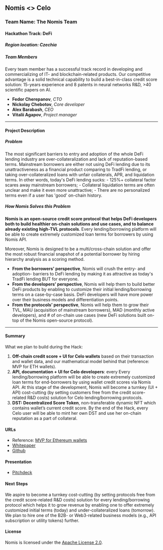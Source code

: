 ## Nomis <> Celo

### Team Name: The Nomis Team

#### Hackathon Track: DeFi

##### Region location: Czechia

##### Team Members

Every team member has a successful track record in developing and commercializing of IT- and blockchain-related products. Our competitive advantage is a solid technical capability to build a best-in-class credit score solution: 15-years experience and 8 patents in neural networks R&D, >40 scientific papers on AI.

- **Fedor Cherepanov**, *CTO*
- **Nickolay Chebotov**, *Core developer*
- **Alex Barabash**, *CEO*
- **Vitalii Agapov**, *Project manager*

---

#### Project Description

##### Problem

The most significant barriers to entry and adoption of the whole DeFi lending industry are over-collateralization and lack of reputation-based terms. Mainstream borrowers are either not using DeFi lending due to its unattractiveness as a financial product comparing to TradFi lending, or taking over-collateralized loans with unfair collaterals, APR, and liquidation terms. In other words, today's DeFi lending sucks: - 125%+ collateral factor scares away mainstream borrowers; - Collateral liquidation terms are often unclear and make it even more unattractive; - There are no personalized terms even if a user has 'good' on-chain history.

##### How Nomis Solves this Problem

**Nomis is an open-source credit score protocol that helps DeFi developers both to build healthier on-chain solutions and use cases, and to balance already existing high-TVL protocols**. Every lending/borrowing platform will be able to create extremely customized loan terms for borrowers by using Nomis API.

Moreover, Nomis is designed to be a multi/cross-chain solution and offer the most robust financial snapshot of a potential borrower by hiring hierarchy analysis as a scoring method.

- **From the borrowers' perspective**, Nomis will crush the entry- and adoption- barriers to DeFi lending by making it as attractive as today's TradFi lending BUT for everyone.
- **From the developers’ perspective**, Nomis will help them to build better DeFi products by enabling to customize their initial lending/borrowing terms on a case-by-case basis. DeFi developers will have more power over their business models and differentiation points.
- **From the protocols’ perspective**, Nomis will help them to grow their TVL, MAU (acquisition of mainstream borrowers), MAD (monthly active developers), and # of on-chain use cases (new DeFi solutions built on-top of the Nomis open-source protocol).

---

#### Summary

What we plan to build during the Hack:

1. **Off-chain credit score + UI for Celo wallets** based on their transaction and wallet data, and our mathematical model behind that (reference: MVP for ETH wallets).
2. **API, documentation + UI for Celo developers**: every Every lending/borrowing platform will be able to create extremely customized loan terms for end-borrowers by using wallet credit scores via Nomis API. At this stage of the development, Nomis will become a turnkey (UI + API) cost-cutting (by setting customers free from the credit score-related R&D costs) solution for Celo lending/borrowing protocols.
3. **DST: Decentralized Score Token**, non-transferable dynamic NFT which contains wallet’s current credit score. By the end of the Hack, every Celo user will be able to mint her own DST and use her on-chain reputation as a part of collateral.

#### URLs

- Reference: [MVP for Ethereum wallets](https://nomis.cc/)
- [Whitepaper](https://www.notion.so/e859b9e3bae6412fb99d6119a8d2e5a4)
- [Github](https://github.com/Nomis-cc)

#### Presentation

- [Pitchdeck](https://www.figma.com/proto/a1okJbaUfCObPpNJlxTFCt/Nomis-Slides-Sep'22?node-id=2%3A2&scaling=contain&page-id=0%3A1)


#### Next Steps

We aspire to become a turnkey cost-cutting (by setting protocols free from the credit score-related R&D costs) solution for every lending/borrowing protocol which helps it to grow revenue by enabling one to offer extremely customized initial terms (today) and under-collateralized loans (tomorrow). We plan to hire one of the B2B- or Web3-related business models (e.g., API subscription or utility tokens) further.

#### License

Nomis is licensed under the [Apache License 2.0](https://github.com/Nomis-cc/build-with-celo-hackathon/blob/nomis/LICENSE).
